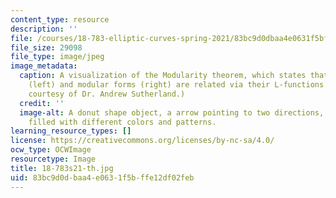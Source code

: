 ```yaml
---
content_type: resource
description: ''
file: /courses/18-783-elliptic-curves-spring-2021/83bc9d0dbaa4e0631f5bffe12df02feb_18-783s21-th.jpg
file_size: 29098
file_type: image/jpeg
image_metadata:
  caption: A visualization of the Modularity theorem, which states that elliptic curves
    (left) and modular forms (right) are related via their L-functions (center). (Image
    courtesy of Dr. Andrew Sutherland.)
  credit: ''
  image-alt: A donut shape object, a arrow pointing to two directions, and a circle
    filled with different colors and patterns.
learning_resource_types: []
license: https://creativecommons.org/licenses/by-nc-sa/4.0/
ocw_type: OCWImage
resourcetype: Image
title: 18-783s21-th.jpg
uid: 83bc9d0d-baa4-e063-1f5b-ffe12df02feb
---
```

